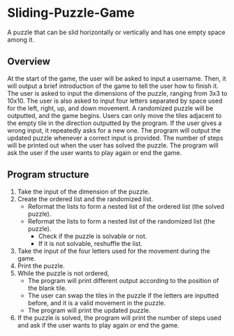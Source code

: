 # Sliding-Puzzle-Game
A puzzle that can be slid horizontally or vertically and has one empty space among it.

## Overview
At the start of the game, the user will be asked to input a username. Then, it will output a brief introduction of the game to tell the user how to finish it. The user is asked to input the dimensions of the puzzle, ranging from 3x3 to 10x10. The user is also asked to input four letters separated by space used for the left, right, up, and down movement. A randomized puzzle will be outputted, and the game begins.
Users can only move the tiles adjacent to the empty tile in the direction outputted by the program. If the user gives a wrong input, it repeatedly asks for a new one. The program will output the updated puzzle whenever a correct input is provided. The number of steps will be printed out when the user has solved the puzzle. The program will ask the user if the user wants to play again or end the game.

## Program structure
1.	Take the input of the dimension of the puzzle. 
2.	Create the ordered list and the randomized list.
    - Reformat the lists to form a nested list of the ordered list (the solved puzzle).
    - Reformat the lists to form a nested list of the randomized list (the puzzle).
      * Check if the puzzle is solvable or not.
      * If it is not solvable, reshuffle the list.
4.	Take the input of the four letters used for the movement during the game.
5.	Print the puzzle.
6.	While the puzzle is not ordered,
    - The program will print different output according to the position of the blank tile.
    -	The user can swap the tiles in the puzzle if the letters are inputted before, and it is a valid movement in the puzzle.
    -	The program will print the updated puzzle.
7.	If the puzzle is solved, the program will print the number of steps used and ask if the user wants to play again or end the game.
